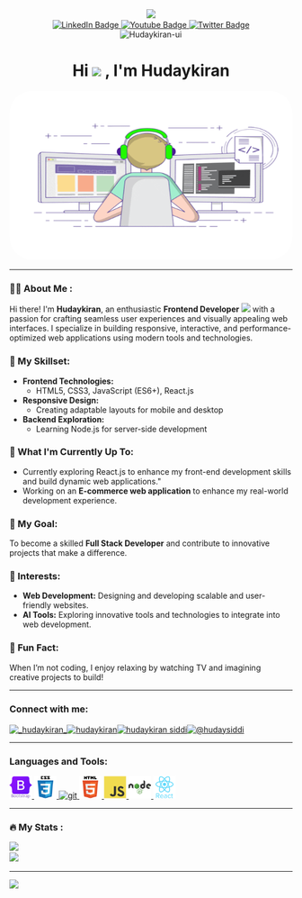    <div id="header" align="center">
        <img src="https://media.giphy.com/media/M9gbBd9nbDrOTu1Mqx/giphy.gif" width="100"/>
      </div>
      <div id="badges"  align="center">
        <a href="https://linkedin.com/in/hudaykiran-siddi">
          <img src="https://img.shields.io/badge/LinkedIn-blue?style=for-the-badge&logo=linkedin&logoColor=white" alt="LinkedIn Badge"/>
        </a>
        <a href="your-youtube-URL">
          <img src="https://img.shields.io/badge/YouTube-red?style=for-the-badge&logo=youtube&logoColor=white" alt="Youtube Badge"/>
        </a>
        <a href="your-twitter-URL">
          <img src="https://img.shields.io/badge/Twitter-blue?style=for-the-badge&logo=twitter&logoColor=white" alt="Twitter Badge"/>
        </a>
      </div>
      <div id="badges" align="center">
         <img src="https://komarev.com/ghpvc/?username=Hudaykiran-ui&label=Profile%20views&color=0e75b6&style=flat-square&color=blue" alt="Hudaykiran-ui" />
      </div>
      <h1 align="center">
        Hi 
        <img src="https://media.giphy.com/media/hvRJCLFzcasrR4ia7z/giphy.gif" width="30px"/>
         , I'm Hudaykiran
      </h1>
      <div align="center">
        <img alt="Coding" height="300" width="600" src="https://raw.githubusercontent.com/mikonoid/mikonoid/main/images/gifs/coder3.gif" style="border-radius: 40px;">
      </div>

---

### :woman_technologist: About Me :
Hi there! I'm **Hudaykiran**, an enthusiastic **Frontend Developer** <img src="https://media.giphy.com/media/WUlplcMpOCEmTGBtBW/giphy.gif" width="30">  with a passion for crafting seamless user experiences and visually appealing web interfaces. I specialize in building responsive, interactive, and performance-optimized web applications using modern tools and technologies.

### 🔧 My Skillset:
- **Frontend Technologies:**  
  - HTML5, CSS3, JavaScript (ES6+), React.js  
- **Responsive Design:**  
  - Creating adaptable layouts for mobile and desktop  
- **Backend Exploration:**  
  - Learning Node.js for server-side development  

### 🌱 What I'm Currently Up To:
-  Currently exploring React.js to enhance my front-end development skills and build dynamic web applications."
- Working on an **E-commerce web application** to enhance my real-world development experience.  

### 🚀 My Goal:
To become a skilled **Full Stack Developer** and contribute to innovative projects that make a difference.

### 🎯 Interests:
- **Web Development:** Designing and developing scalable and user-friendly websites.  
- **AI Tools:** Exploring innovative tools and technologies to integrate into web development.  

### 💬 Fun Fact:
When I’m not coding, I enjoy relaxing by watching TV and imagining creative projects to build!

---

<h3 align="left">Connect with me:</h3>
<p align="left">
<a href="https://instagram.com/_hudaykiran_" target="blank"><img align="center" src="https://raw.githubusercontent.com/rahuldkjain/github-profile-readme-generator/master/src/images/icons/Social/instagram.svg" alt="_hudaykiran_" height="30" width="40" /><img align="center" src="https://raw.githubusercontent.com/rahuldkjain/github-profile-readme-generator/master/src/images/icons/Social/facebook.svg" alt="hudaykiran" height="30" width="40" /></a><a href="https://linkedin.com/in/hudaykiran-siddi" target="blank"><img align="center" src="https://raw.githubusercontent.com/rahuldkjain/github-profile-readme-generator/master/src/images/icons/Social/linked-in-alt.svg" alt="hudaykiran siddi" height="30" width="40" /></a><a href="https://www.hackerrank.com/profile/hudaysiddi" target="blank"><img align="center" src="https://raw.githubusercontent.com/rahuldkjain/github-profile-readme-generator/master/src/images/icons/Social/hackerrank.svg" alt="@hudaysiddi" height="30" width="40" /></a>
</p>


---


<h3 align="left">Languages and Tools:</h3>
<p align="left"> <a href="https://getbootstrap.com" target="_blank" rel="noreferrer"> <img src="https://raw.githubusercontent.com/devicons/devicon/ca28c779441053191ff11710fe24a9e6c23690d6/icons/bootstrap/bootstrap-original-wordmark.svg" alt="bootstrap" width="40" height="40"/> </a> <a href="https://www.w3schools.com/css/" target="_blank" rel="noreferrer"> <img src="https://raw.githubusercontent.com/devicons/devicon/master/icons/css3/css3-original-wordmark.svg" alt="css3" width="40" height="40"/> </a> <a href="https://git-scm.com/" target="_blank" rel="noreferrer"> <img src="https://www.vectorlogo.zone/logos/git-scm/git-scm-icon.svg" alt="git" width="40" height="40"/> </a> <a href="https://www.w3.org/html/" target="_blank" rel="noreferrer"> <img src="https://raw.githubusercontent.com/devicons/devicon/master/icons/html5/html5-original-wordmark.svg" alt="html5" width="40" height="40"/> </a> <a href="https://developer.mozilla.org/en-US/docs/Web/JavaScript" target="_blank" rel="noreferrer"> <img src="https://raw.githubusercontent.com/devicons/devicon/master/icons/javascript/javascript-original.svg" alt="javascript" width="40" height="40"/> </a> <a href="https://nodejs.org" target="_blank" rel="noreferrer"> <img src="https://raw.githubusercontent.com/devicons/devicon/master/icons/nodejs/nodejs-original-wordmark.svg" alt="nodejs" width="40" height="40"/> </a> </a> <a href="https://reactjs.org/" target="_blank" rel="noreferrer"> <img src="https://raw.githubusercontent.com/devicons/devicon/master/icons/react/react-original-wordmark.svg" alt="react" width="40" height="40"/> </a> </p>

---

### :fire: My Stats :
![](https://github-readme-stats.vercel.app/api?username=Hudaykiran-ui&theme=dark&hide_border=false&include_all_commits=false&count_private=false)<br/>
![](https://github-readme-stats.vercel.app/api/top-langs/?username=Hudaykiran-ui&theme=dark&hide_border=false&include_all_commits=false&count_private=false&layout=compact)

---
[![](https://visitcount.itsvg.in/api?id=Hudaykiran-ui&icon=0&color=0)](https://visitcount.itsvg.in)









